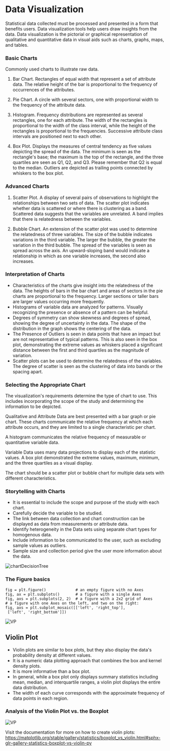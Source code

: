# Data Visualization
Statistical data collected must be processed and presented in a form that benefits users. Data visualization tools help users draw insights from the data. Data visualization is the pictorial or graphical representation of qualitative and quantitative data in visual aids such as charts, graphs, maps, and tables.  

### Basic Charts
Commonly used charts to illustrate raw data.
1. Bar Chart. Rectangles of equal width that represent a set of attribute data.  The relative height of the bar is proportional to the frequency of occurrences of the attributes.

2. Pie Chart. A circle with several sectors, one with proportional width to the frequency of the attribute data.  

3. Histogram. Frequency distributions are represented as several rectangles, one for each attribute.  The width of the rectangles is proportional to the width of the class interval, while the height of the rectangles is proportional to the frequencies.  Successive attribute class intervals are positioned next to each other.

4.  Box Plot.  Displays the measures of central tendency as five values depicting the spread of the data.  The minimum is seen as the rectangle's base; the maximum is the top of the rectangle, and the three quartiles are seen as Q1, Q2, and Q3. Please remember that Q2 is equal to the median.  Outliers are depicted as trailing points connected by whiskers to the box plot.

### Advanced Charts
1.  Scatter Plot. A display of several pairs of observations to highlight the relationships between two sets of data.  The scatter plot indicates whether data is scattered or where there is clustering as a band.  Scattered data suggests that the variables are unrelated.  A band implies that there is relatedness between the variables.

2. Bubble Chart.  An extension of the scatter plot was used to determine the relatedness of three variables.  The size of the bubble indicates variations in the third variable.  The larger the bubble, the greater the variation in the third bubble.  The spread of the variables is seen as spread across the axis.  An upward-sloping band would indicate a relationship in which as one variable increases, the second also increases.

### Interpretation of Charts
* Characteristics of the charts give insight into the relatedness of the data.  The heights of bars in the bar chart and areas of sectors in the pie charts are proportional to the frequency.  Larger sections or taller bars are larger values occurring more frequently.  
* Histograms of variable data are analyzed for patterns. Visually recognizing the presence or absence of a pattern can be helpful.  
* Degrees of symmetry can show skewness and degrees of spread, showing the degree of uncertainty in the data. The shape of the distribution in the graph shows the centering of the data.  
* The Presence of Outliers is seen in data points that have an impact but are not representative of typical patterns. This is also seen in the box plot, demonstrating the extreme values as whiskers placed a significant distance between the first and third quartiles as the magnitude of variation.  
* Scatter plots can be used to determine the relatedness of the variables.  The degree of scatter is seen as the clustering of data into bands or the spacing apart. 

### Selecting the Appropriate Chart
The visualization's requirements determine the type of chart to use. This includes incorporating the scope of the study and determining the information to be depicted.  

Qualitative and Attribute Data are best presented with a bar graph or pie chart. These charts communicate the relative frequency at which each attribute occurs, and they are limited to a single characteristic per chart.

A histogram communicates the relative frequency of measurable or quantitative variable data.  

Variable Data uses many data projections to display each of the statistic values.  A box plot demonstrated the extreme values, maximum, minimum, and the three quartiles as a visual display.

The chart should be a scatter plot or bubble chart for multiple data sets with different characteristics.

### Storytelling with Charts
* It is essential to include the scope and purpose of the study with each chart.  
* Carefully decide the variable to be studied.  
* The link between data collection and chart construction can be displayed as data from measurements or attribute data.  
* Identify heterogeneity in the Data sets using separate chart types for homogenous data.  
* Include information to be communicated to the user, such as excluding sample values as outliers.  
* Sample size and collection period give the user more information about the data.

![chartDecisionTree](https://www.analyticsvidhya.com/wp-content/uploads/2015/05/Chart_Selection.jpeg)

### The Figure basics

`fig = plt.figure()             # an empty figure with no Axes`<br>
`fig, ax = plt.subplots()       # a figure with a single Axes`<br>
`fig, axs = plt.subplots(2, 2)  # a figure with a 2x2 grid of Axes`<br>
`# a figure with one Axes on the left, and two on the right:`<br>
`fig, axs = plt.subplot_mosaic([['left', 'right_top'],`<br>
                              ` ['left', 'right_bottom']])`<br>

![VP](https://matplotlib.org/stable/_images/anatomy.png)

## **Violin Plot**

- Violin plots are similar to box plots, but they also display the data's probability density at different values.
- It is a numeric data plotting approach that combines the box and kernel density plots.
- It is more informative than a box plot.
- In general, while a box plot only displays summary statistics including mean, median, and interquartile ranges, a violin plot displays the entire data distribution.
- The width of each curve corresponds with the approximate frequency of data points in each region. 

### **Analysis of the Violin Plot vs. the Boxplot**

![VP](https://labcontent.simplicdn.net/data-content/content-assets/Data_and_AI/Applied_Machine_Learning/Images/0.5_Exploratory_Data_Analysis/Trainer_PPT_and_IPYNB/VP.png)

Visit the documentation for more on how to create violin plots: https://matplotlib.org/stable/gallery/statistics/boxplot_vs_violin.html#sphx-glr-gallery-statistics-boxplot-vs-violin-py
